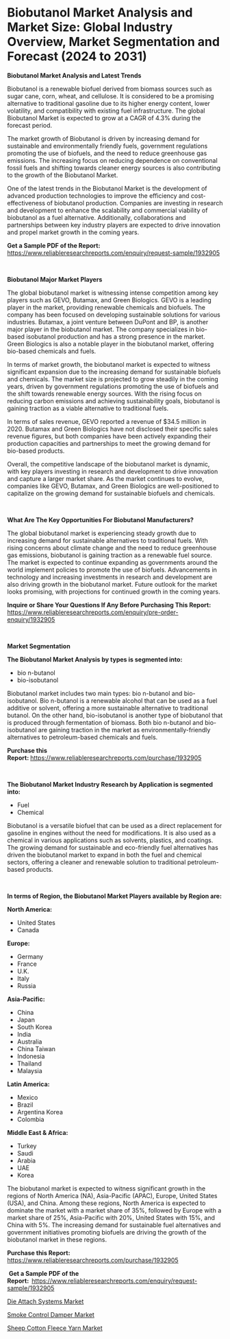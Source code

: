 <p><h1>Biobutanol Market Analysis and Market Size: Global Industry Overview, Market Segmentation and Forecast (2024 to 2031)</h1></p><p><strong>Biobutanol Market Analysis and Latest Trends</strong></p>
<p><p>Biobutanol is a renewable biofuel derived from biomass sources such as sugar cane, corn, wheat, and cellulose. It is considered to be a promising alternative to traditional gasoline due to its higher energy content, lower volatility, and compatibility with existing fuel infrastructure. The global Biobutanol Market is expected to grow at a CAGR of 4.3% during the forecast period.</p><p>The market growth of Biobutanol is driven by increasing demand for sustainable and environmentally friendly fuels, government regulations promoting the use of biofuels, and the need to reduce greenhouse gas emissions. The increasing focus on reducing dependence on conventional fossil fuels and shifting towards cleaner energy sources is also contributing to the growth of the Biobutanol Market.</p><p>One of the latest trends in the Biobutanol Market is the development of advanced production technologies to improve the efficiency and cost-effectiveness of biobutanol production. Companies are investing in research and development to enhance the scalability and commercial viability of biobutanol as a fuel alternative. Additionally, collaborations and partnerships between key industry players are expected to drive innovation and propel market growth in the coming years.</p></p>
<p><strong>Get a Sample PDF of the Report:&nbsp;</strong> <a href="https://www.reliableresearchreports.com/enquiry/request-sample/1932905">https://www.reliableresearchreports.com/enquiry/request-sample/1932905</a></p>
<p>&nbsp;</p>
<p><strong>Biobutanol Major Market Players</strong></p>
<p><p>The global biobutanol market is witnessing intense competition among key players such as GEVO, Butamax, and Green Biologics. GEVO is a leading player in the market, providing renewable chemicals and biofuels. The company has been focused on developing sustainable solutions for various industries. Butamax, a joint venture between DuPont and BP, is another major player in the biobutanol market. The company specializes in bio-based isobutanol production and has a strong presence in the market. Green Biologics is also a notable player in the biobutanol market, offering bio-based chemicals and fuels.</p><p>In terms of market growth, the biobutanol market is expected to witness significant expansion due to the increasing demand for sustainable biofuels and chemicals. The market size is projected to grow steadily in the coming years, driven by government regulations promoting the use of biofuels and the shift towards renewable energy sources. With the rising focus on reducing carbon emissions and achieving sustainability goals, biobutanol is gaining traction as a viable alternative to traditional fuels.</p><p>In terms of sales revenue, GEVO reported a revenue of $34.5 million in 2020. Butamax and Green Biologics have not disclosed their specific sales revenue figures, but both companies have been actively expanding their production capacities and partnerships to meet the growing demand for bio-based products.</p><p>Overall, the competitive landscape of the biobutanol market is dynamic, with key players investing in research and development to drive innovation and capture a larger market share. As the market continues to evolve, companies like GEVO, Butamax, and Green Biologics are well-positioned to capitalize on the growing demand for sustainable biofuels and chemicals.</p></p>
<p>&nbsp;</p>
<p><strong>What Are The Key Opportunities For Biobutanol Manufacturers?</strong></p>
<p><p>The global biobutanol market is experiencing steady growth due to increasing demand for sustainable alternatives to traditional fuels. With rising concerns about climate change and the need to reduce greenhouse gas emissions, biobutanol is gaining traction as a renewable fuel source. The market is expected to continue expanding as governments around the world implement policies to promote the use of biofuels. Advancements in technology and increasing investments in research and development are also driving growth in the biobutanol market. Future outlook for the market looks promising, with projections for continued growth in the coming years.</p></p>
<p><strong>Inquire or Share Your Questions If Any Before Purchasing This Report:</strong> <a href="https://www.reliableresearchreports.com/enquiry/pre-order-enquiry/1932905">https://www.reliableresearchreports.com/enquiry/pre-order-enquiry/1932905</a></p>
<p>&nbsp;</p>
<p><strong>Market Segmentation</strong></p>
<p><strong>The Biobutanol Market Analysis by types is segmented into:</strong></p>
<p><ul><li>bio n-butanol</li><li>bio-isobutanol</li></ul></p>
<p><p>Biobutanol market includes two main types: bio n-butanol and bio-isobutanol. Bio n-butanol is a renewable alcohol that can be used as a fuel additive or solvent, offering a more sustainable alternative to traditional butanol. On the other hand, bio-isobutanol is another type of biobutanol that is produced through fermentation of biomass. Both bio n-butanol and bio-isobutanol are gaining traction in the market as environmentally-friendly alternatives to petroleum-based chemicals and fuels.</p></p>
<p><strong>Purchase this Report:&nbsp;</strong><a href="https://www.reliableresearchreports.com/purchase/1932905">https://www.reliableresearchreports.com/purchase/1932905</a></p>
<p>&nbsp;</p>
<p><strong>The Biobutanol Market Industry Research by Application is segmented into:</strong></p>
<p><ul><li>Fuel</li><li>Chemical</li></ul></p>
<p><p>Biobutanol is a versatile biofuel that can be used as a direct replacement for gasoline in engines without the need for modifications. It is also used as a chemical in various applications such as solvents, plastics, and coatings. The growing demand for sustainable and eco-friendly fuel alternatives has driven the biobutanol market to expand in both the fuel and chemical sectors, offering a cleaner and renewable solution to traditional petroleum-based products.</p></p>
<p>&nbsp;</p>
<p><strong>In terms of Region, the Biobutanol Market Players available by Region are:</strong></p>
<p>
    <p> <strong> North America: </strong>
        <ul>
            <li>United States</li>
            <li>Canada</li>
        </ul>
        </p> 
    <p> <strong> Europe: </strong>
        <ul>
            <li>Germany</li>
            <li>France</li>
            <li>U.K.</li>
            <li>Italy</li>
            <li>Russia</li>
        </ul>
        </p> 
    <p> <strong> Asia-Pacific: </strong>
        <ul>
            <li>China</li>
            <li>Japan</li>
            <li>South Korea</li>
            <li>India</li>
            <li>Australia</li>
            <li>China Taiwan</li>
            <li>Indonesia</li>
            <li>Thailand</li>
            <li>Malaysia</li>
        </ul>
        </p> 
    <p> <strong> Latin America: </strong>
        <ul>
            <li>Mexico</li>
            <li>Brazil</li>
            <li>Argentina Korea</li>
            <li>Colombia</li>
        </ul>
        </p> 
    <p> <strong> Middle East & Africa: </strong>
        <ul>
            <li>Turkey</li>
            <li>Saudi</li>
            <li>Arabia</li>
            <li>UAE</li>
            <li>Korea</li>
        </ul>
    </p>
    </p>
<p><p>The biobutanol market is expected to witness significant growth in the regions of North America (NA), Asia-Pacific (APAC), Europe, United States (USA), and China. Among these regions, North America is expected to dominate the market with a market share of 35%, followed by Europe with a market share of 25%, Asia-Pacific with 20%, United States with 15%, and China with 5%. The increasing demand for sustainable fuel alternatives and government initiatives promoting biofuels are driving the growth of the biobutanol market in these regions.</p></p>
<p><strong>Purchase this Report: </strong><a href="https://www.reliableresearchreports.com/purchase/1932905">https://www.reliableresearchreports.com/purchase/1932905</a></p>
<p>&nbsp;<strong>Get a Sample PDF of the Report:&nbsp;&nbsp;</strong><a href="https://www.reliableresearchreports.com/enquiry/request-sample/1932905">https://www.reliableresearchreports.com/enquiry/request-sample/1932905</a></p>
<p><strong></strong></p>
<p><p><a href="https://view.publitas.com/reportprime-1/decoding-the-die-attach-systems-market-a-deep-dive-into-the-latest-market-trends-market-segmentation-and-competitive-analysis/">Die Attach Systems Market</a></p><p><a href="https://view.publitas.com/reportprime-1/smoke-control-damper-market-analysis-examines-its-scope-on-growth-opportunities-and-forecasted-trends-spanning-from-2023-to-2030/">Smoke Control Damper Market</a></p><p><a href="https://view.publitas.com/reportprime-1/sheep-cotton-fleece-yarn-market-centers-on-aspects-such-as-market-growth-market-share-market-opportunity-and-projected-forecasts-spanning-from-2023-to-2030/">Sheep Cotton Fleece Yarn Market</a></p></p>